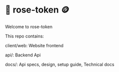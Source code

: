 # 🌹 rose-token 🪙

Welcome to rose-token

This repo contains:

client/web: Website frontend 

api/: Backend Api

docs/: Api specs, design, setup guide, Technical docs

